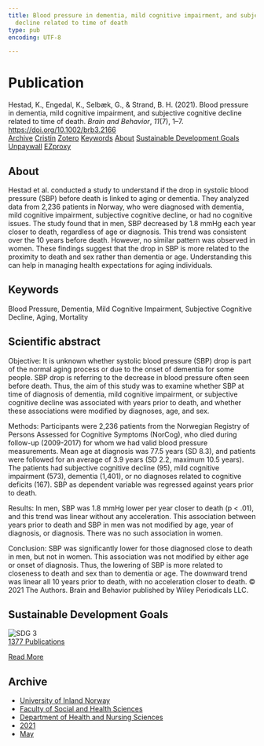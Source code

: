 ```yaml
---
title: Blood pressure in dementia, mild cognitive impairment, and subjective cognitive
  decline related to time of death
type: pub
encoding: UTF-8

---
```

<h1>Publication</h1>
<article id="csl-bib-container-EI7H9TU5" class="csl-bib-container">
  <div class="csl-bib-body"> <div class="csl-entry">Hestad, K., Engedal, K., Selbæk, G., &#38; Strand, B. H. (2021). Blood pressure in dementia, mild cognitive impairment, and subjective cognitive decline related to time of death. <i>Brain and Behavior</i>, <i>11</i>(7), 1–7. <a href="https://doi.org/10.1002/brb3.2166">https://doi.org/10.1002/brb3.2166</a></div> </div>
  <div class="csl-bib-buttons">
    <a href="#taxonomy-article-EI7H9TU5" alt="archive" class="csl-bib-button">Archive</a>
    <a href="https://app.cristin.no/results/show.jsf?id=1910636" alt="Cristin" class="csl-bib-button">Cristin</a>
    <a href="http://zotero.org/groups/5881554/items/EI7H9TU5" alt="Zotero" class="csl-bib-button">Zotero</a>
    <a href="#keywords-article-EI7H9TU5" alt="keywords" class="csl-bib-button">Keywords</a>
    <a href="#about-article-EI7H9TU5" alt="about_pub" class="csl-bib-button">About</a>
    <a href="#sdg-article-EI7H9TU5" alt="sdg" class="csl-bib-button">Sustainable Development Goals</a>
    <a href="https://onlinelibrary.wiley.com/doi/pdfdirect/10.1002/brb3.2166" alt="Unpaywall" class="csl-bib-button">Unpaywall</a>
    <a href="https://onlinelibrary.wiley.com/doi/pdfdirect/10.1002/brb3.2166" alt="EZproxy" class="csl-bib-button">EZproxy</a>
  </div>
  <div id="csl-bib-meta-container-EI7H9TU5"></div>
</article>
<div id="csl-bib-meta-EI7H9TU5" class="csl-bib-meta">
  <article id="about-article-EI7H9TU5" class="about_pub-article">
    <h1>About</h1>
    Hestad et al. conducted a study to understand if the drop in systolic blood pressure (SBP) before death is linked to aging or dementia. They analyzed data from 2,236 patients in Norway, who were diagnosed with dementia, mild cognitive impairment, subjective cognitive decline, or had no cognitive issues. The study found that in men, SBP decreased by 1.8 mmHg each year closer to death, regardless of age or diagnosis. This trend was consistent over the 10 years before death. However, no similar pattern was observed in women. These findings suggest that the drop in SBP is more related to the proximity to death and sex rather than dementia or age. Understanding this can help in managing health expectations for aging individuals.
  </article>
  <article id="keywords-article-EI7H9TU5" class="keywords-article">
    <h1>Keywords</h1>
    Blood Pressure, Dementia, Mild Cognitive Impairment, Subjective Cognitive Decline, Aging, Mortality
  </article>
  <article id="abstract-article-EI7H9TU5" class="abstract-article">
    <h1>Scientific abstract</h1>
    Objective: It is unknown whether systolic blood pressure (SBP) drop is part of the normal aging process or due to the onset of dementia for some people. SBP drop is referring to the decrease in blood pressure often seen before death. Thus, the aim of this study was to examine whether SBP at time of diagnosis of dementia, mild cognitive impairment, or subjective cognitive decline was associated with years prior to death, and whether these associations were modified by diagnoses, age, and sex. 
 
Methods: Participants were 2,236 patients from the Norwegian Registry of Persons Assessed for Cognitive Symptoms (NorCog), who died during follow-up (2009-2017) for whom we had valid blood pressure measurements. Mean age at diagnosis was 77.5 years (SD 8.3), and patients were followed for an average of 3.9 years (SD 2.2, maximum 10.5 years). The patients had subjective cognitive decline (95), mild cognitive impairment (573), dementia (1,401), or no diagnoses related to cognitive deficits (167). SBP as dependent variable was regressed against years prior to death. 
 
Results: In men, SBP was 1.8 mmHg lower per year closer to death (p < .01), and this trend was linear without any acceleration. This association between years prior to death and SBP in men was not modified by age, year of diagnosis, or diagnosis. There was no such association in women. 
 
Conclusion: SBP was significantly lower for those diagnosed close to death in men, but not in women. This association was not modified by either age or onset of diagnosis. Thus, the lowering of SBP is more related to closeness to death and sex than to dementia or age. The downward trend was linear all 10 years prior to death, with no acceleration closer to death. 
© 2021 The Authors. Brain and Behavior published by Wiley Periodicals LLC.
  </article>
  <article id="sdg-article-EI7H9TU5" class="sdg-article">
    <h1>Sustainable Development Goals</h1>
    <div class="sdg-container"><div id="sdg3" class="sdg">
        <img src="{{< params subfolder >}}images/sdg/sdg03_en.png" class="image" alt="SDG 3">
        <div class="sdg-overlay">
          <a href="{{< params subfolder >}}en/archive/?sdg=3#archive" class="sdg-publication-count"><span>1377</span> Publications</a>
          <p><a href="https://sdgs.un.org/goals/goal3" class="sdg-read-more">Read More</a></p>
        </div>
      </div></div>
  </article>
  <article id="taxonomy-article-EI7H9TU5" class="taxonomy-article">
    <h1>Archive</h1>
    <ul>
      <li><a href="{{< params subfolder >}}en/archive/?key=3DCRN523">University of Inland Norway</a></li>
      <li><a href="{{< params subfolder >}}en/archive/?key=IDKFS3MX">Faculty of Social and Health Sciences</a></li>
      <li><a href="{{< params subfolder >}}en/archive/?key=GTV4ECMZ">Department of Health and Nursing Sciences</a></li>
      <li><a href="{{< params subfolder >}}en/archive/?key=4IUS5XY3">2021</a></li>
      <li><a href="{{< params subfolder >}}en/archive/?key=HWX9WD2F">May</a></li>
    </ul>
  </article>
</div>
